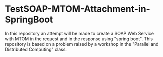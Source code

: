 # TestSOAP-MTOM-Attachment-in-SpringBoot
In this repository an attempt will be made to create a SOAP Web Service with MTOM in the request and in the response using "spring boot". This repository is based on a problem raised by a workshop in the "Parallel and Distributed Computing" class.
